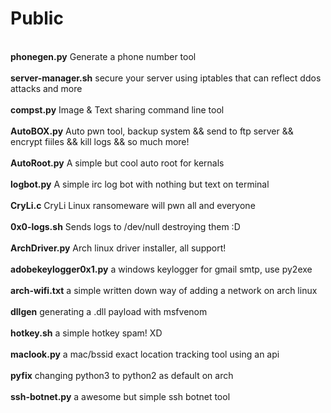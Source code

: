# Public
<br><strong>phonegen.py</strong> Generate a phone number tool</br>
<br><strong>server-manager.sh</strong> secure your server using iptables that can reflect ddos attacks and more</br>
<br><strong>compst.py</strong> Image & Text sharing command line tool</br>
<br><strong>AutoBOX.py</strong> Auto pwn tool, backup system && send to ftp server && encrypt fiiles && kill logs && so much more!</br>
<br><strong>AutoRoot.py</strong> A simple but cool auto root for kernals</br>
<br><strong>logbot.py</strong> A simple irc log bot with nothing but text on terminal</br>
<br><strong>CryLi.c</strong> CryLi Linux ransomeware will pwn all and everyone</br>
<br><strong>0x0-logs.sh</strong> Sends logs to /dev/null destroying them :D</br>
<br><strong>ArchDriver.py</strong> Arch linux driver installer, all support!</br>
<br><strong>adobekeylogger0x1.py</strong> a windows keylogger for gmail smtp, use py2exe</br>
<br><strong>arch-wifi.txt</strong> a simple written down way of adding a network on arch linux</br>
<br><strong>dllgen</strong> generating a .dll payload with msfvenom</br>
<br><strong>hotkey.sh</strong> a simple hotkey spam! XD</br>
<br><strong>maclook.py</strong> a mac/bssid exact location tracking tool using an api</br>
<br><strong>pyfix</strong> changing python3 to python2 as default on arch</br>
<br><strong>ssh-botnet.py</strong> a awesome but simple ssh botnet tool</br>


